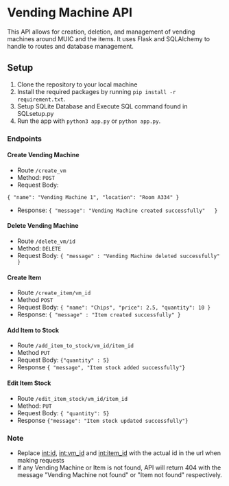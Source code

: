 # Vending Machine API 
This API allows for creation, deletion, and management of vending machines around MUIC and the items. It uses Flask and SQLAlchemy to handle to routes and database management.

## Setup
1. Clone the repository to your local machine 
2. Install the required packages by running `pip install -r requirement.txt`.
3. Setup SQLite Database and Execute SQL command found in SQLsetup.py
4. Run the app with `python3 app.py` or `python app.py`.

### Endpoints 
#### Create Vending Machine 
- Route `/create_vm`
- Method: `POST`
- Request Body: 

`{
    "name": "Vending Machine 1",
    "location": "Room A334"
}`
- Response: 
`{
  "message": "Vending Machine created successfully"  
}`

#### Delete Vending Machine 
- Route `/delete_vm/id`
- Method: `DELETE`
- Request Body:
`{ "message" : "Vending Machine deleted successfully"
}`

#### Create Item
- Route `/create_item/vm_id`
- Method `POST`
- Request Body:
`{
    "name": "Chips",
    "price": 2.5,
    "quantity": 10
}`
- Response: 
`{ "message" : "Item created successfully" }`
#### Add Item to Stock
- Route `/add_item_to_stock/vm_id/item_id`
- Method `PUT`
- Request Body:
`{"quantity" : 5}`
- Response `{ "message", "Item stock added successfully"}`
#### Edit Item Stock 
- Route `/edit_item_stock/vm_id/item_id`
- Method: `PUT`
- Request Body: `{ "quantity": 5}`
- Response `{"message": "Item stock updated successfully"}`
### Note
- Replace <int:id>, <int:vm_id> and <int:item_id> with the actual id in the url when making requests
- If any Vending Machine or Item is not found, API will return 404 with the message "Vending Machine not found" or "Item not found" respectively.

